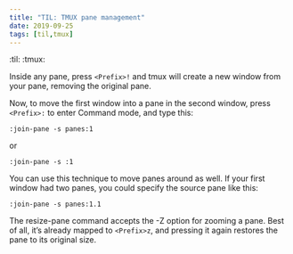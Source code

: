 ```yaml
---
title: "TIL: TMUX pane management"
date: 2019-09-25
tags: [til,tmux]
---
```


:til: :tmux:

Inside any pane, press `<Prefix>!` and tmux will create a new window from your
pane, removing the original pane.

Now, to move the first window into a pane in the second window, press
`<Prefix>:` to enter Command mode, and type this:

```viml
:join-pane -s panes:1
```

or

```viml
:join-pane -s :1
```

You can use this technique to move panes around as well. If your first window
had two panes, you could specify the source pane like this:

```viml
:join-pane -s panes:1.1
```

The resize-pane command accepts the -Z option for zooming a pane. Best of all,
it’s already mapped to `<Prefix>z`, and pressing it again restores the pane to
its original size.
